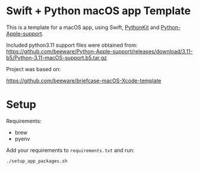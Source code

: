 # Swift + Python macOS app Template

This is a template for a macOS app, using Swift, [PythonKit](https://github.com/pvieito/PythonKit) and [Python-Apple-support](https://github.com/beeware/Python-Apple-support).

Included python3.11 support files were obtained from:
https://github.com/beeware/Python-Apple-support/releases/download/3.11-b5/Python-3.11-macOS-support.b5.tar.gz

Project was based on:

https://github.com/beeware/briefcase-macOS-Xcode-template

# Setup

Requirements:
- brew
- pyenv

Add your requirements to `requirements.txt` and run:

```sh
./setup_app_packages.sh
```
